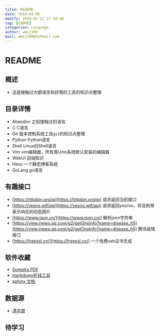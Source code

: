 ```yaml
---
title: README
date: 2018-03-05
modify: 2020-02-21 21:30:48 
tag: [EADME]
categories: Language
author: wmsj100
mail: wmsj100@hotmail.com
---
```


# README

## 概述

- 这是接触过大额语言和好用的工具的知识点整理

## 目录详情

- Abandon 之前接触过的语言
- C C语言
- Git 版本控制系统工具`git`的知识点整理
- Python Python语言
- Shell Linux的Shell语言
- Vim vim编辑器，所有类Unix系统默认安装的编辑器
- WebUI 前端知识
- Hexo 一个静态博客系统
- GoLang go语言

## 有趣接口

- [https://httpbin.org/ip](https://httpbin.org/ip) 请求返回当前接口
- [https://yesno.wtf/api](https://yesno.wtf/api) 请求返回yes/no，并且附带表示响应的动态图片
- [https://www.json.cn/](https://www.json.cn/) 解析json字符串
- [https://view.inews.qq.com/g2/getOnsInfo?name=disease_h5](https://view.inews.qq.com/g2/getOnsInfo?name=disease_h5) 腾讯疫情接口
- [https://freessl.cn/](https://freessl.cn/) 一个免费ssh证书生成

## 软件收藏

- [Sumatra PDF](https://www.sumatrapdfreader.org/downloadafter.html)
- [markdown在线工具](https://www.zybuluo.com/mdeditor)
- [sphinx 文档](https://zh-sphinx-doc.readthedocs.io/en/latest/tutorial.html)

## 数据源

- [清华源](https://mirrors.tuna.tsinghua.edu.cn/)

## 待学习
